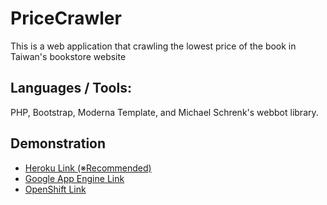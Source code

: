 # PriceCrawler
<p>This is a web application that crawling the lowest price of the book in Taiwan's bookstore website<p>

## Languages / Tools:
PHP, Bootstrap, Moderna Template, and Michael Schrenk's webbot library.


## Demonstration
* [Heroku Link (※Recommended) ](http://safe-shelf-6136.herokuapp.com/)
* [Google App Engine Link](http://pricecrawler-maja.appspot.com/)
* [OpenShift Link](http://pricecrawler-optmobile.rhcloud.com/)

